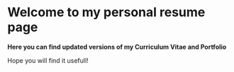 # Welcome to my personal resume page

**Here you can find updated versions of my Curriculum Vitae and Portfolio**

Hope you will find it usefull! 
